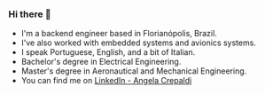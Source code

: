 ### Hi there 👋

- I'm a backend engineer based in Florianópolis, Brazil.
- I've also worked with embedded systems and avionics systems.
- I speak Portuguese, English, and a bit of Italian.
- Bachelor's degree in Electrical Engineering.
- Master's degree in Aeronautical and Mechanical Engineering.
- You can find me on [LinkedIn - Angela Crepaldi](https://www.linkedin.com/in/angelacrepaldi/?locale=en_US)


<!--
**angelacpd/angelacpd** is a ✨ _special_ ✨ repository because its `README.md` (this file) appears on your GitHub profile.

Here are some ideas to get you started:

- 🔭 I’m currently working on ...
- 🌱 I’m currently learning ...
- 👯 I’m looking to collaborate on ...
- 🤔 I’m looking for help with ...
- 💬 Ask me about ...
- 📫 How to reach me: ...
- 😄 Pronouns: ...
- ⚡ Fun fact: ...
-->
